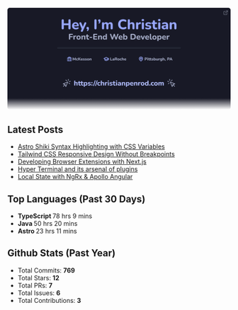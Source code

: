 <p align="center">
  <a href="https://christianpenrod.com">
    <img
      src="assets/banner.png"
      alt="Hey, I'm Christian. Front-End Web Developer (https://christianpenrod.com)."
      title="Hey, I'm Christian. Front-End Web Developer (https://christianpenrod.com)."
    />
  </a>
</p>

<h2>Latest Posts</h2>

<ul>
  
  <li><a href="https://christianpenrod.com/blog/astro-shiki-syntax-highlighting-with-css-variables/">Astro Shiki Syntax Highlighting with CSS Variables</a></li>
  
  <li><a href="https://christianpenrod.com/blog/tailwindcss-responsive-design-without-breakpoints/">Tailwind CSS Responsive Design Without Breakpoints</a></li>
  
  <li><a href="https://christianpenrod.com/blog/developing-browser-extensions-with-nextjs/">Developing Browser Extensions with Next.js</a></li>
  
  <li><a href="https://christianpenrod.com/blog/hyper-terminal-and-its-arsenal-of-plugins/">Hyper Terminal and its arsenal of plugins</a></li>
  
  <li><a href="https://christianpenrod.com/blog/local-state-with-ngrx-and-apollo-angular/">Local State with NgRx &amp; Apollo Angular</a></li>
  
</ul>

<h2>Top Languages (Past 30 Days)</h2>

<ul>
  
  <li>
    <strong>TypeScript </strong>
    <span>78 hrs 9 mins</span>
  </li>
  
  <li>
    <strong>Java </strong>
    <span>50 hrs 20 mins</span>
  </li>
  
  <li>
    <strong>Astro </strong>
    <span>23 hrs 11 mins</span>
  </li>
  
</ul>

<h2>Github Stats (Past Year)</h2>

<ul>
  <li>Total Commits: <strong>769</strong></li>
  <li>Total Stars: <strong>12</strong></li>
  <li>Total PRs: <strong>7</strong></li>
  <li>Total Issues: <strong>6</strong></li>
  <li>Total Contributions: <strong>3</strong></li>
</ul>
